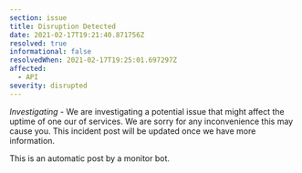 ```yaml
---
section: issue
title: Disruption Detected
date: 2021-02-17T19:21:40.871756Z
resolved: true
informational: false
resolvedWhen: 2021-02-17T19:25:01.697297Z
affected:
  - API
severity: disrupted
---
```

*Investigating* - We are investigating a potential issue that might affect the uptime of one our of services. We are sorry for any inconvenience this may cause you. This incident post will be updated once we have more information.

This is an automatic post by a monitor bot.
        